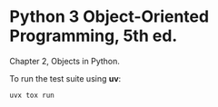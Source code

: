 # Python 3 Object-Oriented Programming, 5th ed.

Chapter 2, Objects in Python.

To run the test suite using **uv**:

```bash
uvx tox run
```
